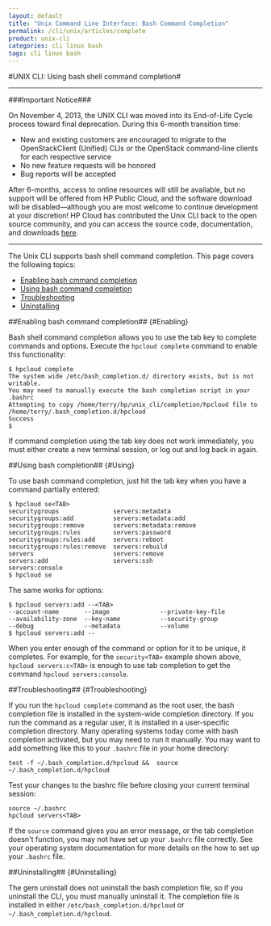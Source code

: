 ```yaml
---
layout: default
title: "Unix Command Line Interface: Bash Command Completion"
permalink: /cli/unix/articles/complete
product: unix-cli
categories: cli linux bash
tags: cli linux bash
---
```

#UNIX CLI: Using bash shell command completion#

___________________

###Important Notice###

On November 4, 2013, the UNIX CLI was moved into its End-of-Life Cycle process toward final deprecation. During this 6-month transition time:

* New and existing customers are encouraged to migrate to the OpenStackClient (Unified) CLIs or the OpenStack command-line clients for each respective service
* No new feature requests will be honored
* Bug reports will be accepted

After 6-months, access to online resources will still be available, but no support will be offered from HP Public Cloud, and the software download will be disabled—although you are most welcome to continue development at your discretion! HP Cloud has contributed the Unix CLI back to the open source community, and you can access the source code, documentation, and downloads [here](https://github.com/hpcloud/unix_cli).

_________________________________________

The Unix CLI supports bash shell command completion.  This page covers the following topics:

* [Enabling bash cmmand completion](#Enabling)
* [Using bash command completion](#Using)
* [Troubleshooting](#Troubleshooting)
* [Uninstalling](#Uninstalling)

##Enabling bash command completion## {#Enabling}

Bash shell command completion allows you to use the tab key to complete commands and options.  Execute the `hpcloud complete` command to enable this functionality:

    $ hpcloud complete
    The system wide /etc/bash_completion.d/ directory exists, but is not writable.
    You may need to manually execute the bash completion script in your .bashrc
    Attempting to copy /home/terry/hp/unix_cli/completion/hpcloud file to /home/terry/.bash_completion.d/hpcloud
    Success
    $

If command completion using the tab key does not work immediately, you must either create a new terminal session, or log out and log back in again.

##Using bash completion## {#Using}

To use bash command completion, just hit the tab key when you have a command partially entered:

    $ hpcloud se<TAB>
    securitygroups               servers:metadata
    securitygroups:add           servers:metadata:add
    securitygroups:remove        servers:metadata:remove
    securitygroups:rules         servers:password
    securitygroups:rules:add     servers:reboot
    securitygroups:rules:remove  servers:rebuild
    servers                      servers:remove
    servers:add                  servers:ssh
    servers:console
    $ hpcloud se

The same works for options:

    $ hpcloud servers:add --<TAB>
    --account-name       --image              --private-key-file
    --availability-zone  --key-name           --security-group
    --debug              --metadata           --volume
    $ hpcloud servers:add --

When you enter enough of the command or option for it to be unique, it completes.  For example, for the `security<TAB>` example shown above, `hpcloud servers:c<TAB>` is enough to use tab completion to get the command `hpcloud servers:console`.

##Troubleshooting## {#Troubleshooting}

If you run the `hpcloud complete` command as the root user, the bash completion file is installed in the system-wide completion directory.  If you run the command as a regular user, it is installed in a user-specific completion directory.  Many operating systems today come with bash completion activated, but you may need to run it manually.  You may want to add something like this to your `.bashrc` file in your home directory:

    test -f ~/.bash_completion.d/hpcloud &&  source ~/.bash_completion.d/hpcloud

Test your changes to the bashrc file before closing your current terminal session:

    source ~/.bashrc
    hpcloud servers<TAB>
    
If the `source` command gives you an error message, or the tab completion doesn't function, you may not have set up your `.bashrc` file correctly.  See your operating system documentation for more details on the how to set up your `.bashrc` file.

##Uninstalling## {#Uninstalling}

The gem uninstall does not uninstall the bash completion file, so if you uninstall the CLI, you must manually uninstall it.  The completion file is installed in either `/etc/bash_completion.d/hpcloud` or `~/.bash_completion.d/hpcloud`.
